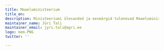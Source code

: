 ```yaml
---
title: Maaeluministeerium
title_en:
description: Ministeeriumi ülesanded ja eesmärgid tulenevad Maaeluministeeriumi põhimäärusest.
maintainer_name: Jüri Tali
maintainer_email: jyri.tali@agri.ee
logo: mem.PNG
twitter: ''

---
```

